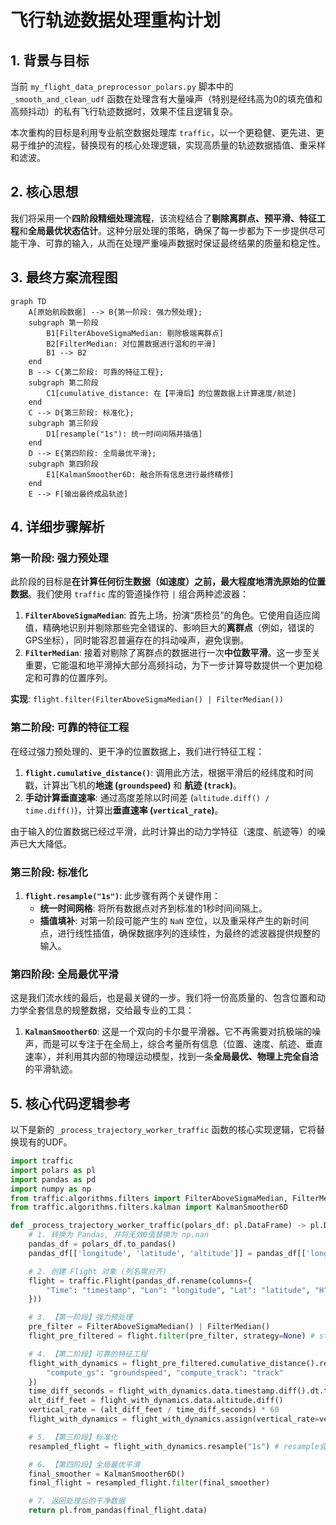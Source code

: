 # 飞行轨迹数据处理重构计划

## 1. 背景与目标

当前 `my_flight_data_preprocessor_polars.py` 脚本中的 `_smooth_and_clean_udf` 函数在处理含有大量噪声（特别是经纬高为0的填充值和高频抖动）的私有飞行轨迹数据时，效果不佳且逻辑复杂。

本次重构的目标是利用专业航空数据处理库 `traffic`，以一个更稳健、更先进、更易于维护的流程，替换现有的核心处理逻辑，实现高质量的轨迹数据插值、重采样和滤波。

## 2. 核心思想

我们将采用一个**四阶段精细处理流程**，该流程结合了**剔除离群点、预平滑、特征工程**和**全局最优状态估计**。这种分层处理的策略，确保了每一步都为下一步提供尽可能干净、可靠的输入，从而在处理严重噪声数据时保证最终结果的质量和稳定性。

## 3. 最终方案流程图

```mermaid
graph TD
    A[原始航段数据] --> B{第一阶段: 强力预处理};
    subgraph 第一阶段
        B1[FilterAboveSigmaMedian: 剔除极端离群点]
        B2[FilterMedian: 对位置数据进行温和的平滑]
        B1 --> B2
    end
    B --> C{第二阶段: 可靠的特征工程};
    subgraph 第二阶段
        C1[cumulative_distance: 在【平滑后】的位置数据上计算速度/航迹]
    end
    C --> D{第三阶段: 标准化};
    subgraph 第三阶段
        D1[resample("1s"): 统一时间间隔并插值]
    end
    D --> E{第四阶段: 全局最优平滑};
    subgraph 第四阶段
        E1[KalmanSmoother6D: 融合所有信息进行最终精修]
    end
    E --> F[输出最终成品轨迹]
```

## 4. 详细步骤解析

### 第一阶段: 强力预处理

此阶段的目标是**在计算任何衍生数据（如速度）之前，最大程度地清洗原始的位置数据**。我们使用 `traffic` 库的管道操作符 `|` 组合两种滤波器：

1.  **`FilterAboveSigmaMedian`**: 首先上场，扮演“质检员”的角色。它使用自适应阈值，精确地识别并剔除那些完全错误的、影响巨大的**离群点**（例如，错误的GPS坐标），同时能容忍普遍存在的抖动噪声，避免误删。
2.  **`FilterMedian`**: 接着对剔除了离群点的数据进行一次**中位数平滑**。这一步至关重要，它能温和地平滑掉大部分高频抖动，为下一步计算导数提供一个更加稳定和可靠的位置序列。

**实现**: `flight.filter(FilterAboveSigmaMedian() | FilterMedian())`

### 第二阶段: 可靠的特征工程

在经过强力预处理的、更干净的位置数据上，我们进行特征工程：

1.  **`flight.cumulative_distance()`**: 调用此方法，根据平滑后的经纬度和时间戳，计算出飞机的**地速 (`groundspeed`)** 和 **航迹 (`track`)**。
2.  **手动计算垂直速率**: 通过高度差除以时间差 (`altitude.diff() / time.diff()`)，计算出**垂直速率 (`vertical_rate`)**。

由于输入的位置数据已经过平滑，此时计算出的动力学特征（速度、航迹等）的噪声已大大降低。

### 第三阶段: 标准化

1.  **`flight.resample("1s")`**: 此步骤有两个关键作用：
    *   **统一时间网格**: 将所有数据点对齐到标准的1秒时间间隔上。
    *   **插值填补**: 对第一阶段可能产生的 `NaN` 空位，以及重采样产生的新时间点，进行线性插值，确保数据序列的连续性，为最终的滤波器提供规整的输入。

### 第四阶段: 全局最优平滑

这是我们流水线的最后，也是最关键的一步。我们将一份高质量的、包含位置和动力学全套信息的规整数据，交给最专业的工具：

1.  **`KalmanSmoother6D`**: 这是一个双向的卡尔曼平滑器。它不再需要对抗极端的噪声，而是可以专注于在全局上，综合考量所有信息（位置、速度、航迹、垂直速率），并利用其内部的物理运动模型，找到一条**全局最优、物理上完全自洽**的平滑轨迹。

## 5. 核心代码逻辑参考

以下是新的 `_process_trajectory_worker_traffic` 函数的核心实现逻辑，它将替换现有的UDF。

```python
import traffic
import polars as pl
import pandas as pd
import numpy as np
from traffic.algorithms.filters import FilterAboveSigmaMedian, FilterMedian
from traffic.algorithms.filters.kalman import KalmanSmoother6D

def _process_trajectory_worker_traffic(polars_df: pl.DataFrame) -> pl.DataFrame:
    # 1. 转换为 Pandas, 并将无效0值替换为 np.nan
    pandas_df = polars_df.to_pandas()
    pandas_df[['longitude', 'latitude', 'altitude']] = pandas_df[['longitude', 'latitude', 'altitude']].replace(0, np.nan)

    # 2. 创建 Flight 对象 (列名需对齐)
    flight = traffic.Flight(pandas_df.rename(columns={
        "Time": "timestamp", "Lon": "longitude", "Lat": "latitude", "H": "altitude", "Unique_ID": "flight_id"
    }))

    # 3. 【第一阶段】强力预处理
    pre_filter = FilterAboveSigmaMedian() | FilterMedian()
    flight_pre_filtered = flight.filter(pre_filter, strategy=None) # strategy=None 保留NaN

    # 4. 【第二阶段】可靠的特征工程
    flight_with_dynamics = flight_pre_filtered.cumulative_distance().rename(columns={
        "compute_gs": "groundspeed", "compute_track": "track"
    })
    time_diff_seconds = flight_with_dynamics.data.timestamp.diff().dt.total_seconds()
    alt_diff_feet = flight_with_dynamics.data.altitude.diff()
    vertical_rate = (alt_diff_feet / time_diff_seconds) * 60
    flight_with_dynamics = flight_with_dynamics.assign(vertical_rate=vertical_rate)

    # 5. 【第三阶段】标准化
    resampled_flight = flight_with_dynamics.resample("1s") # resample会自动插值

    # 6. 【第四阶段】全局最优平滑
    final_smoother = KalmanSmoother6D()
    final_flight = resampled_flight.filter(final_smoother)

    # 7. 返回处理后的干净数据
    return pl.from_pandas(final_flight.data)